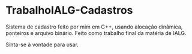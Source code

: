 # TrabalhoIALG-Cadastros
Sistema de cadastro feito por mim em C++, usando alocação dinâmica, ponteiros e arquivo binário. Feito como trabalho final da matéria de IALG.

Sinta-se à vontade para usar.
